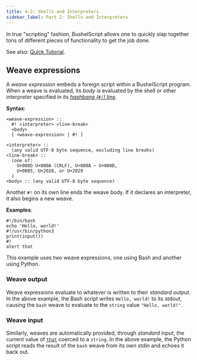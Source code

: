 ```yaml
---
title: 4-2: Shells and Interpreters
sidebar_label: Part 2: Shells and Interpreters
---
```


In true "scripting" fashion, BushelScript allows one to quickly slap together tons of different pieces of functionality to get the job done.

See also: [Quick Tutorial](../tutorial/shells-and-interpreters).

## Weave expressions

A _weave expression_ embeds a foreign script within a BushelScript program. When a weave is evaluated, its _body_ is evaluated by the shell or other interpreter specified in its [_hashbang (`#!`) line_](https://en.wikipedia.org/wiki/Shebang_(Unix)).

**Syntax**:

    <weave-expression> ::
      #! <interpreter> <line-break>
      <body>
      [ <weave-expression> | #! ]
    
    <interpreter> ::
      (any valid UTF-8 byte sequence, excluding line breaks)
    <line-break> ::
      (one of:
        U+000D U+000A (CRLF), U+000A ~ U+000D,
        U+0085, U+2028, or U+2029
      )
    <body> :: (any valid UTF-8 byte sequence)

Another `#!` on its own line ends the weave body. If it declares an interpreter, it also begins a new weave.

**Examples**:

```applescript
#!/bin/bash
echo 'Hello, world!'
#!/usr/bin/python3
print(input())
#!
alert that
```

This example uses two weave expressions, one using Bash and another using Python.

### Weave output

Weave expressions evaluate to whatever is written to their _standard output_. In the above example, the Bash script writes `Hello, world!` to its stdout, causing the `bash` weave to evaluate to the `string` value `"Hello, world!"`.

### Weave input

Similarly, weaves are automatically provided, through _standard input_, the current value of [`that`](data-flow#anonymous) coerced to a `string`. In the above example, the Python script reads the result of the `bash` weave from its own stdin and echoes it back out.
